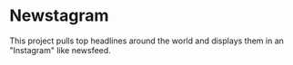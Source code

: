 # Newstagram

This project pulls top headlines around the world and displays them in an "Instagram" like newsfeed.

